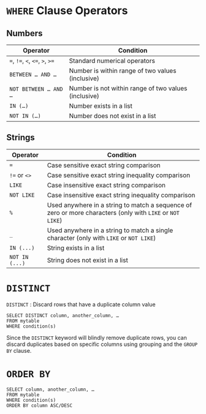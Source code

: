 `WHERE` Clause Operators
========================

Numbers
-------
| Operator | Condition |
| --- | --- |
| `=`, `!=`, `<`, `<=`, `>`, `>=` | Standard numerical operators |
| `BETWEEN … AND …` | Number is within range of two values (inclusive) |
| `NOT BETWEEN … AND …` | Number is not within range of two values (inclusive) |
| `IN (…)` | Number exists in a list |
| `NOT IN (…)` | Number does not exist in a list |

Strings
-------
| Operator | Condition |
| --- | --- |
| `=` | Case sensitive exact string comparison |
| `!=` or `<>` | Case sensitive exact string inequality comparison |
| `LIKE` | Case insensitive exact string comparison |
| `NOT LIKE` |  Case insensitive exact string inequality comparison |
| `%` | Used anywhere in a string to match a sequence of zero or more characters (only with `LIKE` or `NOT LIKE`) |
| `_` | Used anywhere in a string to match a single character (only with `LIKE` or `NOT LIKE`) |
| `IN (...)` |  String exists in a list |
| `NOT IN (...)` |  String does not exist in a list |

`DISTINCT`
==========

`DISTINCT`
:  Discard rows that have a duplicate column value

    SELECT DISTINCT column, another_column, …
    FROM mytable
    WHERE condition(s)

Since the `DISTINCT` keyword will blindly remove duplicate rows, you can discard duplicates based on specific columns using grouping and the `GROUP BY` clause.

`ORDER BY`
==========
    SELECT column, another_column, …
    FROM mytable
    WHERE condition(s)
    ORDER BY column ASC/DESC